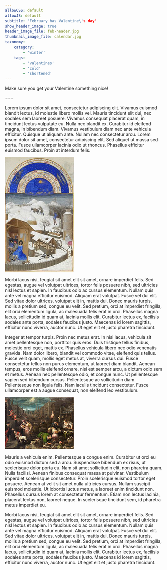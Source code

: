 ```yaml
---
allowCSS: default
allowJS: default
subtitle: 'February has Valentine\'s day'
show_header_image: true
header_image_file: feb-header.jpg
thumbnail_image_file: calendar.jpg
taxonomy:
    category:
        - 'winter'
    tags:
        - 'valentines'
        - 'cold'
        - 'shortened'
---
```


Make sure you get your Valentine something nice!

===

Lorem ipsum dolor sit amet, consectetur adipiscing elit. Vivamus euismod blandit lectus, id molestie libero mollis vel. Mauris tincidunt elit dui, nec sodales sem laoreet posuere. Vivamus consequat placerat quam, in tincidunt lectus vulputate eu. Nulla nec blandit ex. Curabitur id eleifend magna, in bibendum diam. Vivamus vestibulum diam nec ante vehicula efficitur. Quisque ut aliquam ante. Nullam nec consectetur arcu. Lorem ipsum dolor sit amet, consectetur adipiscing elit. Sed aliquet ut massa sed porta. Fusce ullamcorper lacinia odio ut rhoncus. Phasellus efficitur euismod faucibus. Proin at interdum felis.

![An image of February.](february_01.jpg)

Morbi lacus nisi, feugiat sit amet elit sit amet, ornare imperdiet felis. Sed egestas, augue vel volutpat ultrices, tortor felis posuere nibh, sed ultricies nisl lectus et sapien. In faucibus odio ac cursus elementum. Nullam quis ante vel magna efficitur euismod. Aliquam erat volutpat. Fusce vel dui elit. Sed vitae dolor ultrices, volutpat elit in, mattis dui. Donec mauris turpis, mollis a pretium sed, congue eu velit. Sed pretium, orci at imperdiet fringilla, elit orci elementum ligula, ac malesuada felis erat in orci. Phasellus magna lacus, sollicitudin id quam at, lacinia mollis elit. Curabitur lectus ex, facilisis sodales ante porta, sodales faucibus justo. Maecenas id lorem sagittis, efficitur nunc viverra, auctor nunc. Ut eget elit et justo pharetra tincidunt.

Integer at tempor turpis. Proin nec metus erat. In nisi lacus, vehicula sit amet pellentesque non, porttitor quis eros. Duis tristique tellus finibus, molestie orci eget, mattis ex. Phasellus vehicula libero nec odio venenatis gravida. Nam dolor libero, blandit vel commodo vitae, eleifend quis tellus. Fusce velit quam, mollis eget metus at, viverra cursus dui. Fusce consectetur tellus non purus elementum, ut laoreet diam blandit. Aenean tempus, eros mollis eleifend ornare, nisi est semper arcu, a dictum odio sem et metus. Aenean nec pellentesque odio, et congue nunc. Ut pellentesque sapien sed bibendum cursus. Pellentesque ac sollicitudin diam. Pellentesque non ligula felis. Nam iaculis tincidunt consectetur. Fusce ullamcorper est a augue consequat, non eleifend leo vestibulum.

![An image of February.](february_02.jpg)

Mauris a vehicula enim. Pellentesque a congue enim. Curabitur ut orci eu odio euismod dictum sed a arcu. Suspendisse bibendum ex risus, ut scelerisque dolor porta eu. Nam sit amet sollicitudin elit, non pharetra quam. Nulla facilisi. Aenean finibus consequat massa at pulvinar. Vestibulum imperdiet scelerisque consectetur. Proin scelerisque euismod tortor eget posuere. Aenean at velit sit amet nulla ultricies cursus. Nullam suscipit euismod molestie. Ut lobortis luctus metus, a laoreet enim tincidunt non. Phasellus cursus lorem at consectetur fermentum. Etiam non lectus lacinia, placerat lectus non, laoreet neque. In scelerisque tincidunt sem, id pharetra metus imperdiet eu.

Morbi lacus nisi, feugiat sit amet elit sit amet, ornare imperdiet felis. Sed egestas, augue vel volutpat ultrices, tortor felis posuere nibh, sed ultricies nisl lectus et sapien. In faucibus odio ac cursus elementum. Nullam quis ante vel magna efficitur euismod. Aliquam erat volutpat. Fusce vel dui elit. Sed vitae dolor ultrices, volutpat elit in, mattis dui. Donec mauris turpis, mollis a pretium sed, congue eu velit. Sed pretium, orci at imperdiet fringilla, elit orci elementum ligula, ac malesuada felis erat in orci. Phasellus magna lacus, sollicitudin id quam at, lacinia mollis elit. Curabitur lectus ex, facilisis sodales ante porta, sodales faucibus justo. Maecenas id lorem sagittis, efficitur nunc viverra, auctor nunc. Ut eget elit et justo pharetra tincidunt.
